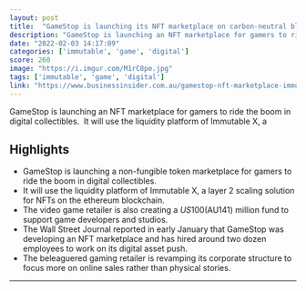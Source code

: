 ```yaml
---
layout: post
title:  "GameStop is launching its NFT marketplace on carbon-neutral blockchain platform Immutable X as the retailer and meme-stock icon dives into digital collectibles"
description: "GameStop is launching an NFT marketplace for gamers to ride the boom in digital collectibles.  It will use the liquidity platform of Immutable X, a"
date: "2022-02-03 14:17:09"
categories: ['immutable', 'game', 'digital']
score: 260
image: "https://i.imgur.com/M1rC8pe.jpg"
tags: ['immutable', 'game', 'digital']
link: "https://www.businessinsider.com.au/gamestop-nft-marketplace-immutable-x-carbon-neutral-gme-ethereum-crypto-2022-2"
---
```


GameStop is launching an NFT marketplace for gamers to ride the boom in digital collectibles.  It will use the liquidity platform of Immutable X, a

## Highlights

- GameStop is launching a non-fungible token marketplace for gamers to ride the boom in digital collectibles.
- It will use the liquidity platform of Immutable X, a layer 2 scaling solution for NFTs on the ethereum blockchain.
- The video game retailer is also creating a $US100 ($AU141) million fund to support game developers and studios.
- The Wall Street Journal reported in early January that GameStop was developing an NFT marketplace and has hired around two dozen employees to work on its digital asset push.
- The beleaguered gaming retailer is revamping its corporate structure to focus more on online sales rather than physical stories.

---
